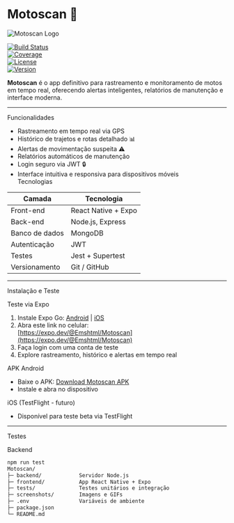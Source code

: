 
# Motoscan 🚀

![Motoscan Logo](https://raw.githubusercontent.com/Emshtml/Motoscan/main/screenshots/logo.png)

[![Build Status](https://img.shields.io/badge/build-passing-brightgreen)](https://github.com/Emshtml/Motoscan/actions)  
[![Coverage](https://img.shields.io/badge/coverage-95%25-brightgreen)](https://github.com/Emshtml/Motoscan)  
[![License](https://img.shields.io/badge/license-MIT-blue)](LICENSE)  
[![Version](https://img.shields.io/badge/version-1.0.0-blueviolet)](https://github.com/Emshtml/Motoscan/releases)  

**Motoscan** é o app definitivo para rastreamento e monitoramento de motos em tempo real, oferecendo alertas inteligentes, relatórios de manutenção e interface moderna.  

---

Funcionalidades

- Rastreamento em tempo real via GPS 
- Histórico de trajetos e rotas detalhado 📊  
- Alertas de movimentação suspeita ⚠️  
- Relatórios automáticos de manutenção  
- Login seguro via JWT 🔒  
- Interface intuitiva e responsiva para dispositivos móveis  
 Tecnologias

| Camada       | Tecnologia |
| ------------ | ---------- |
| Front-end    | React Native + Expo |
| Back-end     | Node.js, Express |
| Banco de dados | MongoDB |
| Autenticação | JWT |
| Testes       | Jest + Supertest |
| Versionamento | Git / GitHub |

---

 Instalação e Teste

Teste via Expo

1. Instale Expo Go: [Android](https://play.google.com/store/apps/details?id=host.exp.exponent) | [iOS](https://apps.apple.com/app/expo-go/id982107779)  
2. Abra este link no celular:  
   [https://expo.dev/@Emshtml/Motoscan](https://expo.dev/@Emshtml/Motoscan)  
3. Faça login com uma conta de teste  
4. Explore rastreamento, histórico e alertas em tempo real  

APK Android

- Baixe o APK: [Download Motoscan APK](https://github.com/Emshtml/Motoscan/releases/latest)  
- Instale e abra no dispositivo  

 iOS (TestFlight - futuro)

- Disponível para teste beta via TestFlight  

---

 Testes

 Backend

```bash
npm run test
Motoscan/
├─ backend/            Servidor Node.js
├─ frontend/           App React Native + Expo
├─ tests/              Testes unitários e integração
├─ screenshots/        Imagens e GIFs
├─ .env                Variáveis de ambiente
├─ package.json
└─ README.md



